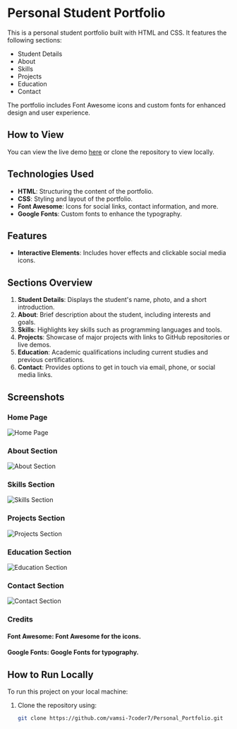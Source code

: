 # Personal Student Portfolio

This is a personal student portfolio built with HTML and CSS. It features the following sections:
- Student Details
- About
- Skills
- Projects
- Education
- Contact

The portfolio includes Font Awesome icons and custom fonts for enhanced design and user experience.

## How to View
You can view the live demo [here](https://github.com/vamsi-7coder7/Personal_Portfolio.git) or clone the repository to view locally.

## Technologies Used
- **HTML**: Structuring the content of the portfolio.
- **CSS**: Styling and layout of the portfolio.
- **Font Awesome**: Icons for social links, contact information, and more.
- **Google Fonts**: Custom fonts to enhance the typography.

## Features
- **Interactive Elements**: Includes hover effects and clickable social media icons.


## Sections Overview
1. **Student Details**: Displays the student's name, photo, and a short introduction.
2. **About**: Brief description about the student, including interests and goals.
3. **Skills**: Highlights key skills such as programming languages and tools.
4. **Projects**: Showcase of major projects with links to GitHub repositories or live demos.
5. **Education**: Academic qualifications including current studies and previous certifications.
6. **Contact**: Provides options to get in touch via email, phone, or social media links.

## Screenshots

### Home Page
![Home Page](https://github.com/user-attachments/assets/ee7739a1-c09a-4c40-ba56-fcdd56431e02)


### About Section
![About Section](https://github.com/user-attachments/assets/34a7c6ac-66c7-405a-b024-4594739e19e5)

### Skills Section
![Skills Section](https://github.com/user-attachments/assets/f473a8d6-0119-4e35-a8ee-d23948e579e4)


### Projects Section
![Projects Section](https://github.com/user-attachments/assets/eb20b4fa-7daf-46dd-88fa-4dee40f7dcec)


### Education Section
![Education Section](https://github.com/user-attachments/assets/6730d102-927b-4159-a4e7-de54d77bea08)

### Contact Section
![Contact Section](https://github.com/user-attachments/assets/1d47fb25-1e50-447a-9849-dbc9dc960e84)

### Credits
#### Font Awesome: Font Awesome for the icons.
#### Google Fonts: Google Fonts for typography.

## How to Run Locally
To run this project on your local machine:
1. Clone the repository using:
   ```bash
   git clone https://github.com/vamsi-7coder7/Personal_Portfolio.git
